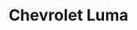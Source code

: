 ---
title: "Chevrolet Luma"
url: /san-fernando-del-valle-de-catamarca/chevrolet-luma/
shop: coche
---